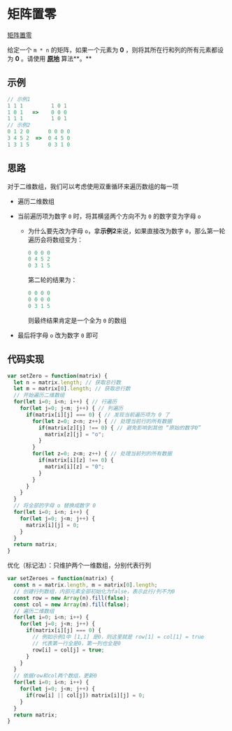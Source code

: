 # 矩阵置零

[矩阵置零](https://leetcode.cn/problems/set-matrix-zeroes/)

给定一个 `m * n` 的矩阵，如果一个元素为 **0** ，则将其所在行和列的所有元素都设为 **0** 。请使用 **[原地](http://baike.baidu.com/item/原地算法)** 算法**。**



## 示例

```js
// 示例1
1 1 1         1 0 1
1 0 1   =>    0 0 0
1 1 1         1 0 1
// 示例2
0 1 2 0      0 0 0 0
3 4 5 2  =>  0 4 5 0
1 3 1 5      0 3 1 0
```



## 思路

对于二维数组，我们可以考虑使用双重循环来遍历数组的每一项

- 遍历二维数组

- 当前遍历项为数字 `0` 时，将其横竖两个方向不为 `0` 的数字变为字母 `o`

  - 为什么要先改为字母 `o`，拿**示例2**来说，如果直接改为数字 `0`，那么第一轮遍历会将数组变为：

    ```js
    0 0 0 0
    0 4 5 2
    0 3 1 5
    ```

    第二轮的结果为：

    ```js
    0 0 0 0
    0 0 0 0
    0 3 1 5
    ```

    则最终结果肯定是一个全为 `0` 的数组

- 最后将字母 `o` 改为数字 `0` 即可



## 代码实现

```js
var setZero = function(matrix) {
  let n = matrix.length; // 获取总行数
  let m = matrix[0].length; // 获取总行数
  // 开始遍历二维数组
  for(let i=0; i<n; i++) { // 行遍历
    for(let j=0; j<m; j++) { // 列遍历
      if(matrix[i][j] === 0) { // 发现当前遍历项为 0 了
        for(let z=0; z<n; z++) { // 处理当前行的所有数据
          if(matrix[z][j] !== 0) { // 避免影响到其他 “原始的数字0”
            matrix[z][j] = "o";
          }
        }
        for(let z=0; z<m; z++) { // 处理当前列的所有数据
          if(matrix[i][z] !== 0) {
            matrix[i][z] = "0";
          }
        }
      }
    }
  }
  // 将全部的字母 o 替换成数字 0
  for(let i=0; i<n; i++) {
    for(let j=0; j<m; j++) {
      matrix[i][j] = 0;
    }
  }
  return matrix;
}
```

优化（标记法）：只维护两个一维数组，分别代表行列

```js
var setZeroes = function(matrix) {
  const n = matrix.length, m = matrix[0].length;
  // 创建行列数组，内部元素全部初始化为false，表示此行/列不为0
  const row = new Array(n).fill(false); 
  const col = new Array(m).fill(false);
  // 遍历二维数组
  for(let i=0; i<n; i++) {
    for(let j=0; j<m; j++) {
      if(matrix[i][j] === 0) { 
        // 例如示例1中 [1,1] 是0，则这里就是 row[1] = col[1] = true
        // 代表第一行全是0，第一列也全是0
        row[i] = col[j] = true;
      }
    }
  }
  // 依据row和col两个数组，更新0
  for(let i=0; i<n; i++) {
    for(let j=0; j<m; j++) {
      if(row[i] || col[j]) matrix[i][j] = 0;
    }
  }
  return matrix;
}
```

























